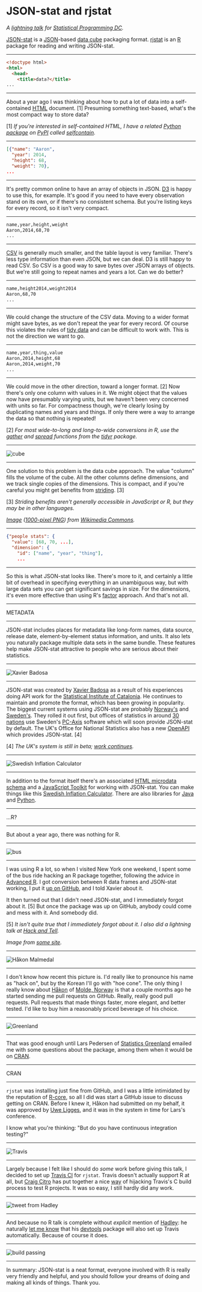 # JSON-stat and rjstat

*A [lightning talk](http://www.meetup.com/stats-prog-dc/events/177772502/) for [Statistical Programming DC](http://www.meetup.com/stats-prog-dc/).*

[JSON-stat](http://json-stat.org/) is a [JSON](http://json.org/)-based [data cube](http://en.wikipedia.org/wiki/Data_cube) packaging format. [rjstat](https://github.com/ajschumacher/rjstat) is an [R](http://www.r-project.org/) package for reading and writing JSON-stat.


-----

```html
<!doctype html>
<html>
  <head>
    <title>data?</title>
...
```

-----

About a year ago I was thinking about how to put a lot of data into a self-contained [HTML](http://en.wikipedia.org/wiki/HTML) document. [1] Presuming something text-based, what's the most compact way to store data?

[1] *If you're interested in self-contained HTML, I have a related [Python](https://www.python.org/) [package](https://pypi.python.org/pypi/selfcontain/) on [PyPI](https://pypi.python.org/) called [selfcontain](https://github.com/ajschumacher/selfcontain).*


-----

```json
[{"name": "Aaron",
  "year": 2014,
  "height": 68,
  "weight": 70},
...
```

-----

It's pretty common online to have an array of objects in JSON. [D3](http://d3js.org/) is happy to use this, for example. It's good if you need to have every observation stand on its own, or if there's no consistent schema. But you're listing keys for every record, so it isn't very compact.


-----

```html
name,year,height,weight
Aaron,2014,68,70
...
```

-----

[CSV](http://en.wikipedia.org/wiki/Comma-separated_values) is generally much smaller, and the table layout is very familiar. There's less type information than even JSON, but we can deal. D3 is still happy to read CSV. So CSV is a good way to save bytes over JSON arrays of objects. But we're still going to repeat names and years a lot. Can we do better?


-----

```html
name,height2014,weight2014
Aaron,68,70
...
```

-----

We could change the structure of the CSV data. Moving to a wider format might save bytes, as we don't repeat the year for every record. Of course this violates the rules of [tidy data](http://vita.had.co.nz/papers/tidy-data.pdf) and can be difficult to work with. This is not the direction we want to go.


-----

```html
name,year,thing,value
Aaron,2014,height,68
Aaron,2014,weight,70
...
```

-----

We could move in the other direction, toward a longer format. [2] Now there's only one column with values in it. We might object that the values now have presumably varying units, but we haven't been very concerned with units so far. For compactness though, we're clearly losing by duplicating names and years and things. If only there were a way to arrange the data so that nothing is repeated!

[2] *For most wide-to-long and long-to-wide conversions in R, use the [gather](http://rpackages.ianhowson.com/cran/tidyr/man/gather.html) and [spread](http://rpackages.ianhowson.com/cran/tidyr/man/spread.html) functions from the [tidyr](https://github.com/hadley/tidyr) package.*


-----

![cube](cube.png)

-----

One solution to this problem is the data cube approach. The value "column" fills the volume of the cube. All the other columns define dimensions, and we track single copies of the dimensions. This is compact, and if you're careful you might get benefits from [striding](http://en.wikipedia.org/wiki/Stride_of_an_array). [3]

[3] *Striding benefits aren't generally accessible in JavaScript or R, but they may be in other languages.*

*[Image](http://commons.wikimedia.org/wiki/File:Necker_cube.svg) ([1000-pixel PNG](http://upload.wikimedia.org/wikipedia/commons/thumb/e/e7/Necker_cube.svg/1000px-Necker_cube.svg.png)) from [Wikimedia Commons](http://commons.wikimedia.org/).*


-----

```json
{"people stats": {
  "value": [68, 70, ...],
  "dimension": {
    "id": ["name", "year", "thing"],
    ...
```

-----

So this is what JSON-stat looks like. There's more to it, and certainly a little bit of overhead in specifying everything in an unambiguous way, but with large data sets you can get significant savings in size. For the dimensions, it's even more effective than using R's [factor](http://www.stat.berkeley.edu/~s133/factors.html) approach. And that's not all.


-----

METADATA

-----

JSON-stat includes places for metadata like long-form names, data source, release date, element-by-element status information, and units. It also lets you naturally package multiple data sets in the same bundle. These features help make JSON-stat attractive to people who are serious about their statistics.


-----

![Xavier Badosa](badosa.png)

-----

JSON-stat was created by [Xavier Badosa](https://twitter.com/badosa) as a result of his experiences doing API work for the [Statistical Institute of Catalonia](http://www.idescat.cat/en/). He continues to maintain and promote the format, which has been growing in popularity. The biggest current systems using JSON-stat are probably [Norway's](http://data.ssb.no/api/?lang=en) and [Sweden's](http://www.scb.se/en_/About-us/Open-data-API/API-for-the-Statistical-Database-/). They rolled it out first, but offices of statistics in around [30 nations](http://www.scb.se/sv_/PC-Axis/Programs/PX-Web/PX-Web-examples/) use Sweden's [PC-Axis](http://www.scb.se/sv_/PC-Axis/Start/) software which will soon provide JSON-stat by default. The UK's Office for National Statistics also has a new [OpenAPI](https://www.ons.gov.uk/ons/apiservice/web/apiservice/home) which provides JSON-stat. [4]

[4] *The UK's system is still in beta; [work continues](https://github.com/ONSdigital/rjstat/issues/1#issuecomment-60169917).*


-----

![Swedish Inflation Calculator](inflation.png)

-----

In addition to the format itself there's an associated [HTML microdata schema](http://json-stat.org/schema/) and a [JavaScript Toolkit](http://json-stat.com/) for working with JSON-stat. You can make things like this [Swedish Inflation Calculator](http://bl.ocks.org/badosa/20735ba5bbecbc079d78). There are also libraries for [Java](https://github.com/hamnis/json-stat.java) and [Python](https://pypi.python.org/pypi/pyjstat/).


-----

...R?

-----

But about a year ago, there was nothing for R.


-----

![bus](bus.png)

-----

I was using R a lot, so when I visited New York one weekend, I spent some of the bus ride hacking an R package together, following the advice in [Advanced R](http://adv-r.had.co.nz/). I got conversion between R data frames and JSON-stat working, I put it [up on GitHub](https://github.com/ajschumacher/rjstat), and I told Xavier about it.

It then turned out that I didn't need JSON-stat, and I immediately forgot about it. [5] But once the package was up on GitHub, anybody could come and mess with it. And somebody did.

[5] *It isn't quite true that I immediately forgot about it. I also did a lightning talk at [Hack and Tell](http://dc.hackandtell.org/2013/11/21/round-3.html).*

*Image from [some site](http://agendadirectaonline.com/wp-content/uploads/2012/06/Bus-up-to-55-pax..png).*


-----

![Håkon Malmedal](hmalmedal.png)

-----

I don't know how recent this picture is. I'd really like to pronounce his name as "hack on", but by the Korean I'll go with "hoe cone". The only thing I really know about [Håkon](https://twitter.com/hmalmedal) of [Molde, Norway](http://en.wikipedia.org/wiki/Molde) is that a couple months ago he started sending me pull requests on GitHub. Really, really good pull requests. Pull requests that made things faster, more elegant, and better tested. I'd like to buy him a reasonably priced beverage of his choice.


-----

![Greenland](greenland.png)

-----

That was good enough until Lars Pedersen of [Statistics Greenland](http://www.stat.gl/default.asp?lang=en) emailed me with some questions about the package, among them when it would be on [CRAN](http://cran.r-project.org/submit.html).


-----

CRAN

-----

`rjstat` was installing just fine from GitHub, and I was a little intimidated by the reputation of [R-core](http://www.r-project.org/contributors.html), so all I did was start a GitHub issue to discuss getting on CRAN. Before I knew it, Håkon had submitted on my behalf, it was approved by [Uwe Ligges](http://www.statistik.tu-dortmund.de/ligges.html), and it was in the system in time for Lars's conference.

I know what you're thinking: "But do you have continuous integration testing?"


-----

![Travis](travis.png)

-----

Largely because I felt like I should do *some* work before giving this talk, I decided to set up [Travis CI](https://travis-ci.org/) for `rjstat`. Travis doesn't actually support R at all, but [Craig Citro](https://github.com/craigcitro) has put together a nice [way](https://github.com/craigcitro/r-travis) of hijacking Travis's C build process to test R projects. It was so easy, I still hardly did any work.


-----

![tweet from Hadley](hadley_tweet.png)

-----

And because no R talk is complete without *explicit* mention of [Hadley](https://twitter.com/hadleywickham): he naturally [let me know](https://twitter.com/hadleywickham/status/521303521036349440) that his [devtools](https://github.com/hadley/devtools) package will also set up Travis automatically. Because of course it does.


-----

![build passing](build_passing.png)

-----

In summary: JSON-stat is a neat format, everyone involved with R is really very friendly and helpful, and you should follow your dreams of doing and making all kinds of things. Thank you.
